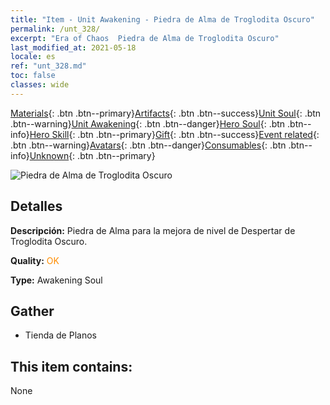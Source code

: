 ```yaml
---
title: "Item - Unit Awakening - Piedra de Alma de Troglodita Oscuro"
permalink: /unt_328/
excerpt: "Era of Chaos  Piedra de Alma de Troglodita Oscuro"
last_modified_at: 2021-05-18
locale: es
ref: "unt_328.md"
toc: false
classes: wide
---
```

 [Materials](/ItemsES/){: .btn .btn--primary}[Artifacts](/ItemsES/Artifacts/){: .btn .btn--success}[Unit Soul](/ItemsES/UnitSoul/){: .btn .btn--warning}[Unit Awakening](/ItemsES/UnitAwakening/){: .btn .btn--danger}[Hero Soul](/ItemsES/HeroSoul/){: .btn .btn--info}[Hero Skill](/ItemsES/HeroSkill/){: .btn .btn--primary}[Gift](/ItemsES/Gift/){: .btn .btn--success}[Event related](/ItemsES/Events/){: .btn .btn--warning}[Avatars](/ItemsES/Avatars/){: .btn .btn--danger}[Consumables](/ItemsES/Consumables/){: .btn .btn--info}[Unknown](/ItemsES/Unknown/){: .btn .btn--primary}

 ![Piedra de Alma de Troglodita Oscuro](/images/u/tia_dongxueren.jpg)

## Detalles
 **Descripción:** Piedra de Alma para la mejora de nivel de Despertar de Troglodita Oscuro.

 **Quality:** <span style="color: #FF8C00">OK</span>

 **Type:** Awakening Soul

## Gather

*    Tienda de Planos 

## This item contains:

  None

